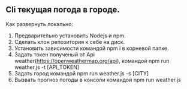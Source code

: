 ## Cli текущая погода в городе.

Как развернуть локально:

1. Предварительно установить Nodejs и npm.
2. Сделать клон репозитория к себе на диск.
3. Установить зависимости командой npm i в корневой папке.
4. Задать токен полученый от Api weather(https://openweathermap.org/api), командой npm run weather.js -t [API_TOKEN]
5. Задать город командой npm run weather.js -s [CITY]
6. Вызвать прогноз погоды в консоли командой npm run weather.js
